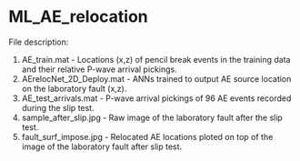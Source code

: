 # ML_AE_relocation
File description:
1. AE_train.mat - Locations (x,z) of pencil break events in the training data and their relative P-wave arrival pickings.
2. AErelocNet_2D_Deploy.mat - ANNs trained to output AE source location on the laboratory fault (x,z).
3. AE_test_arrivals.mat - P-wave arrival pickings of 96 AE events recorded during the slip test.
4. sample_after_slip.jpg - Raw image of the laboratory fault after the slip test.
5. fault_surf_impose.jpg - Relocated AE locations ploted  on top of the image of the laboratory fault after slip test.
